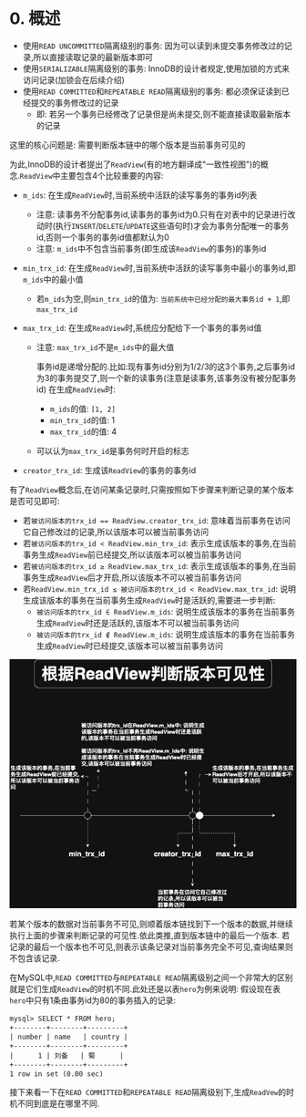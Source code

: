 # 0. 概述

- 使用`READ UNCOMMITTED`隔离级别的事务: 因为可以读到未提交事务修改过的记录,所以直接读取记录的最新版本即可
- 使用`SERIALIZABLE`隔离级别的事务: InnoDB的设计者规定,使用加锁的方式来访问记录(加锁会在后续介绍)
- 使用`READ COMMITTED`和`REPEATABLE READ`隔离级别的事务: 都必须保证读到已经提交的事务修改过的记录
  - 即: 若另一个事务已经修改了记录但是尚未提交,则不能直接读取最新版本的记录

这里的核心问题是: 需要判断版本链中的哪个版本是当前事务可见的

为此,InnoDB的设计者提出了`ReadView`(有的地方翻译成"一致性视图")的概念.`ReadView`中主要包含4个比较重要的内容:

- `m_ids`: 在生成`ReadView`时,当前系统中活跃的读写事务的事务id列表
  - 注意: 读事务不分配事务id,读事务的事务id为0.只有在对表中的记录进行改动时(执行`INSERT`/`DELETE`/`UPDATE`这些语句时)才会为事务分配唯一的事务id,否则一个事务的事务id值都默认为0
  - 注意: `m_ids`中不包含当前事务(即生成该`ReadView`的事务)的事务id
- `min_trx_id`: 在生成`ReadView`时,当前系统中活跃的读写事务中最小的事务id,即`m_ids`中的最小值
  - 若`m_ids`为空,则`min_trx_id`的值为: `当前系统中已经分配的最大事务id + 1`,即`max_trx_id`
- `max_trx_id`: 在生成`ReadView`时,系统应分配给下一个事务的事务id值
  - 注意: `max_trx_id`不是`m_ids`中的最大值

    事务id是递增分配的.比如:现有事务id分别为1/2/3的这3个事务,之后事务id为3的事务提交了,则一个新的读事务(注意是读事务,该事务没有被分配事务id)
    在生成`ReadView`时:
    
    - `m_ids`的值: `[1, 2]`
    - `min_trx_id`的值: 1
    - `max_trx_id`的值: 4
  - 可以认为`max_trx_id`是事务何时开启的标志

- `creator_trx_id`: 生成该`ReadView`的事务的事务id

有了`ReadView`概念后,在访问某条记录时,只需按照如下步骤来判断记录的某个版本是否可见即可:

- 若`被访问版本的trx_id == ReadView.creator_trx_id`: 意味着当前事务在访问它自己修改过的记录,所以该版本可以被当前事务访问
- 若`被访问版本的trx_id < ReadView.min_trx_id`: 表示生成该版本的事务,在当前事务生成`ReadView`前已经提交,所以该版本可以被当前事务访问
- 若`被访问版本的trx_id ≥ ReadView.max_trx_id`: 表示生成该版本的事务,在当前事务生成`ReadView`后才开启,所以该版本不可以被当前事务访问
- 若`ReadView.min_trx_id ≤ 被访问版本的trx_id < ReadView.max_trx_id`: 说明生成该版本的事务在当前事务生成`ReadView`时是活跃的,需要进一步判断:
  - `被访问版本的trx_id ∈ ReadView.m_ids`: 说明生成该版本的事务在当前事务生成`ReadView`时还是活跃的,该版本不可以被当前事务访问
  - `被访问版本的trx_id ∉ ReadView.m_ids`: 说明生成该版本的事务在当前事务生成`ReadView`时已经提交,该版本可以被当前事务访问

![根据ReadView判断版本可见性](./img/根据ReadView判断版本可见性.png)

若某个版本的数据对当前事务不可见,则顺着版本链找到下一个版本的数据,并继续执行上面的步骤来判断记录的可见性.依此类推,直到版本链中的最后一个版本.
若记录的最后一个版本也不可见,则表示该条记录对当前事务完全不可见,查询结果则不包含该记录.

在MySQL中,`READ COMMITTED`与`REPEATABLE READ`隔离级别之间一个非常大的区别就是它们生成`ReadView`的时机不同.此处还是以表`hero`为例来说明:
假设现在表`hero`中只有1条由事务id为80的事务插入的记录:

```
mysql> SELECT * FROM hero;
+--------+--------+---------+
| number | name   | country |
+--------+--------+---------+
|      1 | 刘备   | 蜀      |
+--------+--------+---------+
1 row in set (0.00 sec)
```

接下来看一下在`READ COMMITTED`和`REPEATABLE READ`隔离级别下,生成`ReadVew`的时机不同到底是在哪里不同.
